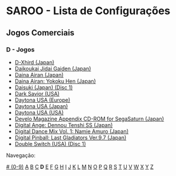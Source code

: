 # SAROO - Lista de Configurações

## Jogos Comerciais

### D - Jogos

- [D-Xhird (Japan)](../../../Regions/Retails/Japan/T-10307G/README.md)
- [Daikoukai Jidai Gaiden (Japan)](../../../Regions/Retails/Japan/T-7657G/README.md)
- [Daina Airan (Japan)](../../../Regions/Retails/Japan/T-4503G/README.md)
- [Daina Airan: Yokoku Hen (Japan)](../../../Regions/Retails/Japan/T-4505G/README.md)
- [Daisuki (Japan) (Disc 1)](../../../Regions/Retails/Japan/T-18510G/README.md)
- [Dark Savior (USA)](../../../Regions/Retails/USA/MK-81304/README.md)
- [Daytona USA (Europe)](../../../Regions/Retails/Europe/MK_8120050/README.md)
- [Daytona USA (Japan)](../../../Regions/Retails/Japan/GS-9013/README.md)
- [Daytona USA (USA)](../../../Regions/Retails/USA/MK-81200/README.md)
- [Develo Magazine Appendix CD-ROM for SegaSaturn (Japan)](../../../Regions/Retails/Japan/610645801/README.md)
- [Digital Ange: Dennou Tenshi SS (Japan)](../../../Regions/Retails/Japan/T-33003G/README.md)
- [Digital Dance Mix Vol. 1: Namie Amuro (Japan)](../../../Regions/Retails/Japan/GS-9133/README.md)
- [Digital Pinball: Last Gladiators Ver.9.7 (Japan)](../../../Regions/Retails/Japan/T-18903G/README.md)
- [Double Switch (USA) (Disc 1)](../../../Regions/Retails/USA/T-16207H/README.md)

Navegação:

[# (0-9)](./09.md) [A](./A.md) [B](./B.md) [C](./C.md) **D** [E](./E.md) [F](./F.md) [G](./G.md) [H](./H.md) [I](./I.md) [J](./J.md) [K](./K.md) [L](./L.md) [M](./M.md) [N](./N.md) [O](./O.md) [P](./P.md) [Q](./Q.md) [R](./R.md) [S](./S.md) [T](./T.md) [U](./U.md) [V](./V.md) [W](./W.md) [X](./X.md) [Y](./Y.md) [Z](./Z.md)
